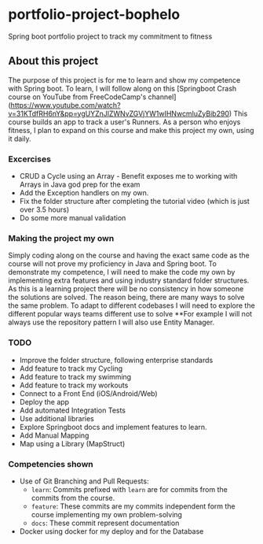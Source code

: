 # portfolio-project-bophelo
Spring boot portfolio project to track my commitment to fitness

## About this project
The purpose of this project is for me to learn and show my competence with Spring boot.
To learn, I will follow along on this [Springboot Crash course on YouTube from FreeCodeCamp's channel] (https://www.youtube.com/watch?v=31KTdfRH6nY&pp=ygUYZnJlZWNvZGVjYW1wIHNwcmluZyBib290)
This course builds an app to track a user's Runners.
As a person who enjoys fitness, I plan to expand on this course and make this project my own, using it daily.

### Excercises
- CRUD a Cycle using an Array - Benefit exposes me to working with Arrays in Java god prep for the exam
- Add the Exception handlers on my own.
- Fix the folder structure after completing the tutorial video (which is just over 3.5 hours)
- Do some more manual validation

### Making the project my own
Simply coding along on the course and having the exact same code as the course will not prove my proficiency in Java and Spring boot.
To demonstrate my competence, I will need to make the code my own by implementing extra features and using industry standard folder structures.
As this is a learning project there will be no consistency in how someone the solutions are solved. 
The reason being, there are many ways to solve the same problem. To adapt to different codebases I will need to explore the different popular ways teams different use to solve
**For example I will not always use the repository pattern I will also use Entity Manager.

### TODO
- Improve the folder structure, following enterprise standards
- Add feature to track my Cycling
- Add feature to track my swimming
- Add feature to track my workouts
- Connect to a Front End (iOS/Android/Web)
- Deploy the app
- Add automated Integration Tests
- Use additional libraries
- Explore Springboot docs and implement features to learn.
- Add Manual Mapping
- Map using a Library (MapStruct)

### Competencies shown
- Use of Git Branching and Pull Requests: 
  - `learn`: Commits prefixed with `learn` are for commits from the commits from the course.
  - `feature`: These commits are my commits independent form the course implementing my own problem-solving
  - `docs`: These commit represent documentation 
- Docker using docker for my deploy and for the Database
